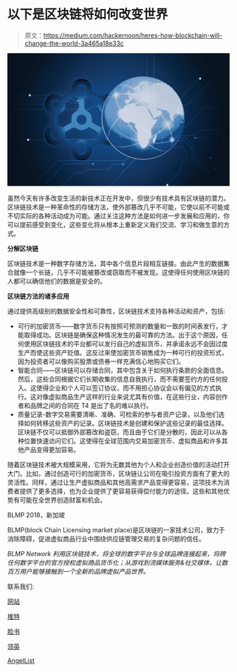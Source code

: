 # 以下是区块链将如何改变世界

> 原文：<https://medium.com/hackernoon/heres-how-blockchain-will-change-the-world-3a465a18e33c>

![](img/9984e0e854e3f2b60b885b812eac36ff.png)

虽然今天有许多改变生活的新技术正在开发中，但很少有技术具有区块链的潜力。区块链技术是一种革命性的存储方法，使外部篡改几乎不可能，它使以前不可能或不切实际的各种活动成为可能。通过关注这种方法是如何进一步发展和应用的，你可以提前感受到变化，这些变化将从根本上重新定义我们交流、学习和做生意的方式。

**分解区块链**

区块链技术是一种数字存储方法，其中各个信息片段相互链接。由此产生的数据集合就像一个长链，几乎不可能被篡改或窃取而不被发现。这使得任何使用区块链的人都可以确信他们的数据是安全的。

**区块链方法的诸多应用**

通过提供高级别的数据安全性和可靠性，区块链技术支持各种活动和资产，包括:

*   可行的加密货币——数字货币只有按照可预测的数量和一致的时间表发行，才能取得成功。区块链是确保这种情况发生的最可靠的方法。出于这个原因，任何使用区块链技术的平台都可以发行自己的虚拟货币，并承诺永远不会因过度生产而使这些资产贬值。这反过来使加密货币销售成为一种可行的投资形式，因为投资者可以像购买股票或债券一样充满信心地购买它们。
*   智能合同——区块链可以存储合同，其中包含关于如何执行条款的全面信息。然后，这些合同根据它们长期收集的信息自我执行，而不需要签约方的任何投入。这使得企业和个人可以签订协议，而不用担心协议会以有偏见的方式执行。这对像虚拟商品生产这样的行业来说尤其有价值，在这些行业，内容创作者和品牌之间的合同在 T4 是出了名的难以执行。
*   质量记录-数字交易需要清晰、准确、可检索的参与者资产记录，以及他们选择如何转移这些资产的记录。区块链技术是创建和保护这些记录的最佳选择。区块链不仅可以抵御外部篡改和盗窃，而且由于它们是分散的，因此可以从各种位置快速访问它们。这使得在全球范围内交易加密货币、虚拟商品和许多其他产品变得更加容易。

随着区块链技术被大规模采用，它将为无数其他为个人和企业创造价值的活动打开大门。比如，通过创造可行的加密货币，区块链让公司在吸引投资方面有了更大的灵活性。同样，通过让生产虚拟商品和其他高需求产品变得更容易，这项技术为消费者提供了更多选择，也为企业提供了更容易获得偿付能力的途径。这些和其他优势有可能在全世界创造财富和机会。

BLMP 2018，新加坡

BLMP(block Chain Licensing market place)是区块链的一家技术公司，致力于消除障碍，促进虚拟商品行业中围绕供应链管理交易的复杂问题的信任。

*BLMP Network 利用区块链技术，将全球的数字平台与全球品牌连接起来，将跨任何数字平台的官方授权虚拟商品货币化；从游戏到流媒体服务&社交媒体，让数百万用户能够接触到一个全新的品牌虚拟产品世界。*

联系我们:

[网站](https://www.blmp.network/)

[推特](https://twitter.com/BLMPNetwork)

[脸书](https://www.facebook.com/BlmpNetwork)

[领英](https://www.linkedin.com/company/blmp/)

[AngelList](https://angel.co/blmp-network)